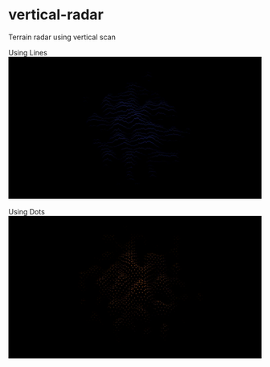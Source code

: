 # vertical-radar
Terrain radar using vertical scan

Using Lines
![alt](https://github.com/fabienblin/vertical-radar/blob/main/lines.gif)

Using Dots
![alt](https://github.com/fabienblin/vertical-radar/blob/main/dots.gif)